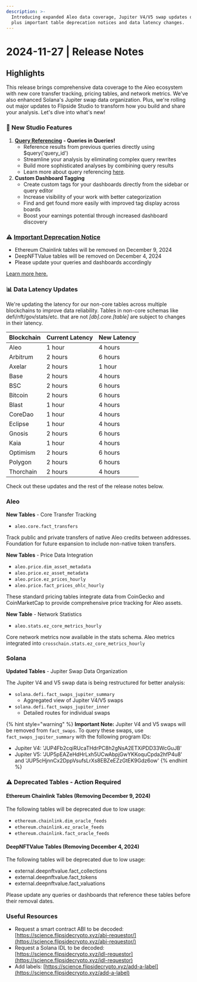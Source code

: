 ```yaml
---
description: >-
  Introducing expanded Aleo data coverage, Jupiter V4/V5 swap updates on Solana,
  plus important table deprecation notices and data latency changes.
---
```


# 2024-11-27 | Release Notes

## Highlights

This release brings comprehensive data coverage to the Aleo ecosystem with new core transfer tracking, pricing tables, and network metrics. We've also enhanced Solana's Jupiter swap data organization. Plus, we're rolling out major updates to Flipside Studio to transform how you build and share your analysis. Let's dive into what's new!

### 🎨 New Studio Features

1. [**Query Referencing**](https://docs.flipsidecrypto.xyz/data/data-products/data-studio-sql-analysts/studio-in-depth/query-editor/query-referencing) **- Queries in Queries!**
   * Reference results from previous queries directly using $query('query\_id')
   * Streamline your analysis by eliminating complex query rewrites
   * Build more sophisticated analyses by combining query results
   * Learn more about query referencing [here](https://docs.flipsidecrypto.xyz/data/data-products/data-studio-sql-analysts/studio-in-depth/query-editor/query-referencing).
2. **Custom Dashboard Tagging**
   * Create custom tags for your dashboards directly from the sidebar or query editor
   * Increase visibility of your work with better categorization
   * Find and get found more easily with improved tag display across boards
   * Boost your earnings potential through increased dashboard discovery

### ⚠️ [Important Deprecation Notice](https://docs.flipsidecrypto.xyz/support/release-notes/2024-11-27-release-notes#deprecated-tables-action-required)

* Ethereum Chainlink tables will be removed on December 9, 2024
* DeepNFTValue tables will be removed on December 4, 2024
* Please update your queries and dashboards accordingly

[Learn more here](https://docs.flipsidecrypto.xyz/support/release-notes/2024-11-27-release-notes#data-latency-updates)[.](https://docs.flipsidecrypto.xyz/support/release-notes/2024-11-27-release-notes#deprecated-tables-action-required)

### 📊 Data Latency Updates

We're updating the latency for our non-core tables across multiple blockchains to improve data reliability. Tables in non-core schemas like defi/nft/gov/stats/etc. that are not _\[db].core.\[table]_ are subject to changes in their latency.

| Blockchain | Current Latency | New Latency |
| ---------- | --------------- | ----------- |
| Aleo       | 1 hour          | 4 hours     |
| Arbitrum   | 2 hours         | 6 hours     |
| Axelar     | 2 hours         | 1 hour      |
| Base       | 2 hours         | 4 hours     |
| BSC        | 2 hours         | 6 hours     |
| Bitcoin    | 2 hours         | 6 hours     |
| Blast      | 1 hour          | 4 hours     |
| CoreDao    | 1 hour          | 4 hours     |
| Eclipse    | 1 hour          | 4 hours     |
| Gnosis     | 2 hours         | 6 hours     |
| Kaia       | 1 hour          | 4 hours     |
| Optimism   | 2 hours         | 6 hours     |
| Polygon    | 2 hours         | 6 hours     |
| Thorchain  | 2 hours         | 4 hours     |

Check out these updates and the rest of the release notes below.

### Aleo

**New Tables** - Core Transfer Tracking

* `aleo.core.fact_transfers`

Track public and private transfers of native Aleo credits between addresses. Foundation for future expansion to include non-native token transfers.

**New Tables** - Price Data Integration

* `aleo.price.dim_asset_metadata`
* `aleo.price.ez_asset_metadata`
* `aleo.price.ez_prices_hourly`
* `aleo.price.fact_prices_ohlc_hourly`

These standard pricing tables integrate data from CoinGecko and CoinMarketCap to provide comprehensive price tracking for Aleo assets.

**New Table** - Network Statistics

* `aleo.stats.ez_core_metrics_hourly`

Core network metrics now available in the stats schema. Aleo metrics integrated into `crosschain.stats.ez_core_metrics_hourly`

### Solana

**Updated Tables** - Jupiter Swap Data Organization

The Jupiter V4 and V5 swap data is being restructured for better analysis:

* `solana.defi.fact_swaps_jupiter_summary`
  * Aggregated view of Jupiter V4/V5 swaps
* `solana.defi.fact_swaps_jupiter_inner`
  * Detailed routes for individual swaps

{% hint style="warning" %}
**Important Note:** Jupiter V4 and V5 swaps will be removed from `fact_swaps`. To query these swaps, use `fact_swaps_jupiter_summary` with the following program IDs:

* Jupiter V4: 'JUP4Fb2cqiRUcaTHdrPC8h2gNsA2ETXiPDD33WcGuJB'
* Jupiter V5: 'JUP5pEAZeHdHrLxh5UCwAbpjGwYKKoquCpda2hfP4u8' and 'JUP5cHjnnCx2DppVsufsLrXs8EBZeEZzGtEK9Gdz6ow'
{% endhint %}

### ⚠️ Deprecated Tables - Action Required

#### Ethereum Chainlink Tables (Removing December 9, 2024)

The following tables will be deprecated due to low usage:

* `ethereum.chainlink.dim_oracle_feeds`
* `ethereum.chainlink.ez_oracle_feeds`
* `ethereum.chainlink.fact_oracle_feeds`

#### DeepNFTValue Tables (Removing December 4, 2024)

The following tables will be deprecated due to low usage:

* external.deepnftvalue.fact\_collections
* external.deepnftvalue.fact\_tokens
* external.deepnftvalue.fact\_valuations

Please update any queries or dashboards that reference these tables before their removal dates.

### Useful Resources

* Request a smart contract ABI to be decoded: [https://science.flipsidecrypto.xyz/abi-requestor/](https://science.flipsidecrypto.xyz/abi-requestor/)
* Request a Solana IDL to be decoded: [https://science.flipsidecrypto.xyz/idl-requestor](https://science.flipsidecrypto.xyz/idl-requestor)
* Add labels: [https://science.flipsidecrypto.xyz/add-a-label](https://science.flipsidecrypto.xyz/add-a-label)
